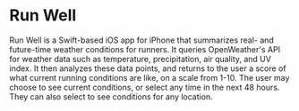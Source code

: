 # Run Well
Run Well is a Swift-based iOS app for iPhone that summarizes real- and future-time weather conditions for runners. It queries OpenWeather's API for weather data such as temperature, precipitation, air quality, and UV index. It then analyzes these data points, and returns to the user a score of what current running conditions are like, on a scale from 1-10. The user may choose to see current conditions, or select any time in the next 48 hours. They can also select to see conditions for any location.
